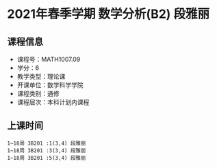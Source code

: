 # 2021年春季学期 数学分析(B2) 段雅丽






## 课程信息

- 课程号：MATH1007.09
- 学分：6
- 教学类型：理论课
- 开课单位：数学科学学院
- 课程类别：通修
- 课程层次：本科计划内课程

## 上课时间

```
1~18周 3B201 :1(3,4) 段雅丽
1~18周 3B201 :3(3,4) 段雅丽
1~18周 3B201 :5(3,4) 段雅丽
```

